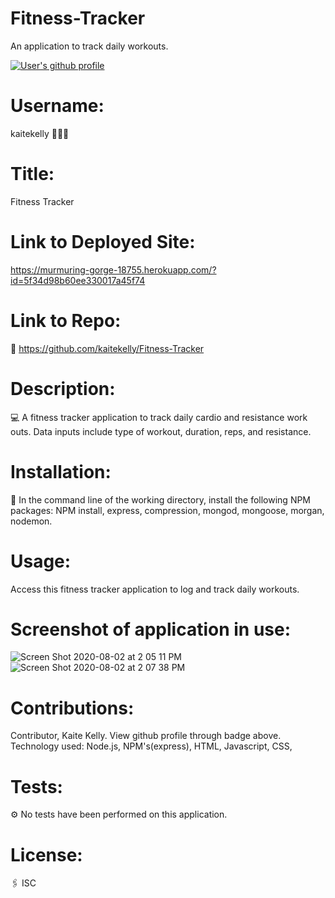 # Fitness-Tracker
An application to track daily workouts.

<a href="https://github.com/kaitekelly"><img src="https://img.shields.io/badge/Github%20page-kaitekelly-1abc9c.svg" alt="User's github profile"></a>

# Username: 
kaitekelly 👩🏻‍💻

# Title:
Fitness Tracker

# Link to Deployed Site:
https://murmuring-gorge-18755.herokuapp.com/?id=5f34d98b60ee330017a45f74


# Link to Repo:
🚀 https://github.com/kaitekelly/Fitness-Tracker

# Description:
💻 A fitness tracker application to track daily cardio and resistance work outs. Data inputs include type of workout, duration, reps, and resistance. 

# Installation: 
💾 In the command line of the working directory, install the following NPM packages: NPM install, express, compression, mongod, mongoose, morgan, nodemon.

# Usage: 
Access this fitness tracker application to log and track daily workouts. 

# Screenshot of application in use:
![Screen Shot 2020-08-02 at 2 05 11 PM](https://user-images.githubusercontent.com/61023907/89132539-c8c39f80-d4c9-11ea-9cfe-8cd97d3e1cbd.png)
![Screen Shot 2020-08-02 at 2 07 38 PM](https://user-images.githubusercontent.com/61023907/89132542-cd885380-d4c9-11ea-9e96-d20bc1034db4.png)

# Contributions: 
Contributor, Kaite Kelly. View github profile through badge above. 
Technology used: Node.js, NPM's(express), HTML, Javascript, CSS, 

# Tests: 
⚙️ No tests have been performed on this application. 

# License: 
🖇 ISC


